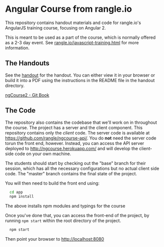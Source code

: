# Angular Course from rangle.io

This repository contains handout materials and code for rangle.io's AngularJS training course, focusing on Angular 2.

This is meant to be used as a part of the course, which is normally offered as a 2-3 day event. See [rangle.io/javascript-training.html](http://rangle.io/javascript-training.html) for more information.

## The Handouts

See the [handout](https://github.com/rangle/ngcourse2/tree/master/handout) for the handout. You can either view it in your browser or build it into a PDF using the instructions in the README file in the handout directory.

[ngCourse2 - Git Book](rangle-io.gitbooks.io)

## The Code

The repository also contains the codebase that we'll work on in throughout the course. The project has a server and the client component. This repository contains only the *client* code. The server code is available at https://github.com/rangle/ngcourse-api/. You do **not** need the server code torun the front end, however. Instead, you can access the API server deployed to http://ngcourse.herokuapp.com/ and will develop the client-side code on your own machine.

The students should start by checking out the "base" branch for their session, which has all the necessary configurations but no actual client side code. The "master" branch contains the final state of the project.

You will then need to build the front end using:

```bash
  cd app
  npm install
```

The above installs npm modules and typings for the course

Once you've done that, you can access the front-end of the project, by running `npm start` within the root directory of the project.

```bash
  npm start
```

Then point your browser to <http://localhost:8080>
